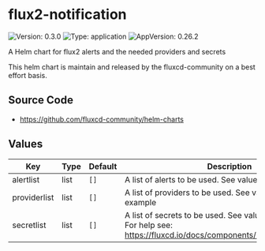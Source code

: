 # flux2-notification

![Version: 0.3.0](https://img.shields.io/badge/Version-0.3.0-informational?style=flat-square) ![Type: application](https://img.shields.io/badge/Type-application-informational?style=flat-square) ![AppVersion: 0.26.2](https://img.shields.io/badge/AppVersion-0.26.2-informational?style=flat-square)

A Helm chart for flux2 alerts and the needed providers and secrets

This helm chart is maintain and released by the fluxcd-community on a best effort basis.

## Source Code

* <https://github.com/fluxcd-community/helm-charts>

## Values

| Key | Type | Default | Description |
|-----|------|---------|-------------|
| alertlist | list | `[]` | A list of alerts to be used. See values.yaml for example |
| providerlist | list | `[]` | A list of providers to be used. See values.yaml for example |
| secretlist | list | `[]` | A list of secrets to be used. See values.yaml for example For help see: https://fluxcd.io/docs/components/notification/provider/ |

